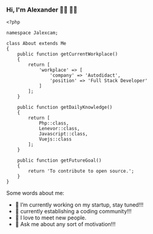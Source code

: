 ### Hi, I'm Alexander 👋🏼 👦🏻

```
<?php

namespace Jalexcam;

class About extends Me
{
    public function getCurrentWorkplace()
    {
        return [
            'workplace' => [
                'company' => 'Autodidact',
                'position' => 'Full Stack Developer'
            ]        
        ];
    }
    
    public function getDailyKnowledge()
    {
        return [
            Php::class,
            Lenevor::class,
            Javascript::class,
            Vuejs::class
        ];
    }
    
    public function getFutureGoal()
    {
        return 'To contribute to open source.';
    }
}

```

<!--
**jalexcam/jalexcam** is a ✨ _special_ ✨ repository because its `README.md` (this file) appears on your GitHub profile.
-->

Some words about me:

- 🔭 I’m currently working on my startup, stay tuned!!!
- 🌱 currently establishing a coding community!!!
- 👯 I love to meet new people.
- 💬 Ask me about any sort of motivation!!!

